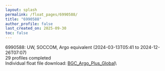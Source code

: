 ```yaml
---
layout: splash
permalink: /float_pages/6990588/
title: "6990588"
author_profile: false
last_created_on: 2025-09-30
toc: false
---
```

 
6990588: UW, SOCCOM, Argo equivalent (2024-03-13T05:41 to 2024-12-26T07:07)\
29 profiles completed\
Individual float file download: [BGC_Argo_Plus_Global](https://ftp.soest.hawaii.edu/bgc_argo_plus/Individual_Floats/outliers_removed/6990588_Sprof_processed.nc)\

